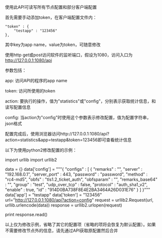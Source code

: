 使用此API可读写所有节点配置和部分客户端配置

首先需要手动添加token，在客户端配置文件内：




	"token" : {
		"testapp" : "123456"
	},





其中key为app name，value为token，可随意修改

使用http get或post访问软件的监听端口，假设为1080，访问入口为 http://127.0.0.1:1080/api

参数包括：

app: 访问API的程序的app name

token: 访问所使用的token

action: 要执行的操作，值为"statistics"或"config"，分别表示获取统计信息，和读写配置信息

config: 当action为"config"时使用这个参数表示修改配置，值为配置字符串，json格式

配置完成后，使用浏览器访问http://127.0.0.1:1080/api?action=statistics&app=testapp&token=123456即可查看统计信息

以下为使用python2修改配置的示例：






import urllib
import urllib2

data = {}
data['config'] = """{
	"configs" : [
		{
			"remarks" : "",
			"server" : "192.168.0.1",
			"server_port" : 443,
			"password" : "password",
			"method" : "rc4-md5",
			"obfs" : "tls1.2_ticket_auth",
			"obfsparam" : "",
			"remarks_base64" : "",
			"group" : "test",
			"udp_over_tcp" : false,
			"protocol" : "auth_sha1_v2",
			"enable" : true,
			"id" : "914D0BA738F8E4E2BA3464A26D031E76"
		}
	]
}"""
data['app'] = "testapp"
data['token'] = "123456"
url="http://127.0.0.1:1080/api?action=config"
request = urllib2.Request(url, urllib.urlencode(data))
response = urllib2.urlopen(request)

print response.read()





以上仅为修改示例，省略了其它的配置项（省略的项将会恢复为默认配置）。如果不需要修改节点外的信息，请先通过API获取原配置然后合并